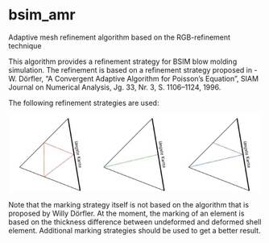 # bsim_amr
Adaptive mesh refinement algorithm based on the RGB-refinement technique

This algorithm provides a refinement strategy for BSIM blow molding simulation. The refinement is based on a refinement strategy proposed in 
-W. Dörfler, “A Convergent Adaptive Algorithm for Poisson’s Equation”, SIAM
Journal on Numerical Analysis, Jg. 33, Nr. 3, S. 1106–1124, 1996.


The following refinement strategies are used:

![Alt text](img/ref_strategy.jpg?raw=true "Refinement strategy")

Note that the marking strategy itself is not based on the algorithm that is proposed by Willy Dörfler. At the moment, the marking of an element
is based on the thickness difference between undeformed and deformed shell element. Additional marking strategies should be used to get a better result.
